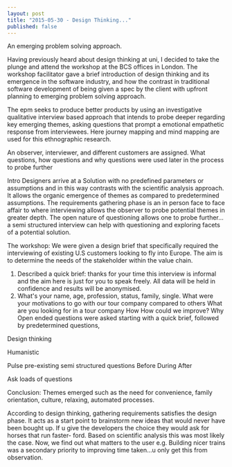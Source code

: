 ```yaml
---
layout: post
title: "2015-05-30 - Design Thinking..."
published: false
---
```



An emerging  problem solving approach.

Having previously heard about design thinking at uni, I decided to take the plunge and attend the workshop at the BCS offices in London. The workshop facilitator gave a brief introduction of design thinking and its emergence in the software industry, and how the contrast in traditional software development of being given a spec by the client with upfront planning to emerging problem solving approach.

The epm seeks to produce better products by using an investigative qualitative interview based approach that intends to probe deeper regarding key emerging themes, asking questions that prompt a emotional empathetic response from interviewees.  Here journey mapping  and mind mapping are used for this ethnographic research.

An observer, interviewer, and different customers are assigned. What questions, how questions and why questions were used later in the process to probe further 


Intro
Designers arrive at a Solution with no predefined parameters or assumptions and  in this way contrasts with the scientific analysis approach. It allows the organic emergence of themes as compared to predetermined assumptions. The requirements gathering phase is an in person face to face affair to where interviewing allows the observer to probe potential themes in greater depth. The open nature of questioning allows one to probe further…a semi structured interview can help with questioning and exploring facets of a potential solution. 

The workshop:
We were given a design brief that specifically required the interviewing of existing U.S customers looking to fly into Europe. The aim is to determine the needs of the stakeholder within the value chain.

1)	Described a quick brief: thanks for your time this interview is informal and the aim here is just for you to speak freely. All data will be held in confidence and results will be anonymised. 
2)	What's your name, age, profession, status, family, single.
What were your motivations to go with our tour company compared to others
What are you looking for in a tour company
How 
How could we improve?
Why  Open ended questions were asked starting with a quick brief, followed by predetermined questions, 


Design thinking

Humanistic 

Pulse  pre-existing semi structured questions
Before
During 
After

Ask loads of questions 

Conclusion:
Themes emerged such as the need for convenience, family orientation, culture, relaxing, automated processes. 

According to design thinking, gathering requirements satisfies the design phase. It acts as a start point to brainstorm new ideas that would never have been bought up. If u give the developers the choice they would ask for horses that run faster- ford. Based on scientific analysis this was most likely the case. Now, we find out what matters to the user e.g. Building nicer trains was a secondary priority to improving time taken…u only get this from observation.
